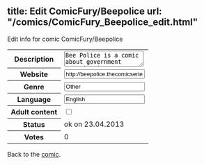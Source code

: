 title: Edit ComicFury/Beepolice
url: "/comics/ComicFury_Beepolice_edit.html"
---
Edit info for comic ComicFury/Beepolice

<form name="comic" action="http://gaepostmail.appengine.com/comic" name="post">
<table class="comicinfo">
<tr>
<th>Description</th><td><textarea name="description">Bee Police is a comic about government conspiracies, mutant bees, mountain gods, ancient aliens, random monsters, and some aggies living in an out of the way town named Podunk.</textarea></td>
</tr>
<tr>
<th>Website</th><td><input type="text" name="url" value="http://beepolice.thecomicseries.com/"/></td>
</tr>
<tr>
<th>Genre</th><td><input type="text" name="genre" value="Other"/></td>
</tr>
<tr>
<th>Language</th><td><input type="text" name="language" value="English"/></td>
</tr>
<tr>
<th>Adult content</th><td><input type="checkbox" name="adult" value="adult" /></td>
</tr>
<tr>
<th>Status</th><td>ok on 23.04.2013</td>
</tr>
<tr>
<th>Votes</th><td>0</div></td>
</tr>
</table>
</form>

Back to the [comic](/comics/ComicFury_Beepolice.html).
